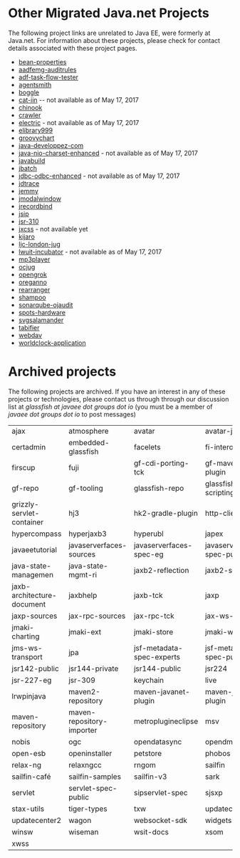 # Other Migrated Java.net Projects

The following project links are unrelated to Java EE, were formerly at Java.net. For information about these projects, please 
check for contact details associated with these project pages.

* [bean-properties](http://github.com/vprise)
* [aadfemg-auditrules](http://bitbucket.org/adfauditrules/adfauditrules)
* [adf-task-flow-tester](http://github.com/adfemg/task-flow-tester)
* [agentsmith](http://github.com/ffissore/agentsmith)
* [boggle](http://github.com/intere/boggle)
* [cat-iin](http://reggaefab.free.fr/catiin/) -- not available as of May 17, 2017
* [chinook](http://montgomerylab.stanford.edu)
* [crawler](http://crawler.torunski.com/red.htm)
* [electric](http://savannah.gnu.org/electric) - not available as of May 17, 2017
* [elibrary999](http://elibrary999.sourceforge.net)
* [groovychart](http://github.com/davetcc/groovychart)
* [java-developpez-com](http://java.developpez.com/)
* [java-nio-charset-enhanced](http://jugkoeln.de/java-nio-charset-enhanced) - not available as of May 17, 2017
* [javabuild](http://javabuild.github.io/)
* [jbatch](https://github.com/WASdev/standards.jsr352.batch-spec/wiki)
* [jdbc-odbc-enhanced](http://jugkoeln.de/JDBC-ODBC-enhanced) - not available as of May 17, 2017
* [jdtrace](http://github.com/amithur/jdtrace.git)
* [jemmy](http://hg.openjdk.java.net/code-tools/jemmy/v2/)
* [jmodalwindow](http://freedumbytes.bitbucket.io/jmodalwindow.xhtml)
* [jrecordbind](http://jrecordbind.org/)
* [jsip](http://github.com/usnistgov/jsip)
* [jsr-310](http://hgithub.com/ThreeTen/threeten)
* [jxcss](http://xrrocha.net/jxcss) - not available yet
* [kijaro](http://github.com/jodastephen/kijaro)
* [ljc-london-jug](http://community.oracle.com/docs/DOC-993612)
* [lwuit-incubator](http://github.com/lwuit-incubator) - not available as of May 17, 2017
* [mp3player](http://github.com/sonya-oracle/testing)
* [ocjug](http://www.meetup.com/Orange-County-Java-Users-Group-OCJUG/)
* [opengrok](http://github.com/OpenGrok/OpenGrok/)
* [oreganno](http://montgomerylab.stanford.edu)
* [rearranger](http://github.com/DaveKriewall/Rearranger)
* [shampoo](http://bitbucket.org/ddc_r/shampoo)
* [sonarqube-ojaudit](http://github.com/adfemg/sonarqube-ojaudit)
* [spots-hardware](http://theexperimenter.org/spot)
* [svgsalamander](http://github.com/blackears/svgSalamander/wiki)
* [tabifier](http://github.com/DaveKriewall/Tabifier)
* [webdav](http://gitlab.com/headcrashing/webdav-jaxrs)
* [worldclock-application](http://github.com/lhochet/worldclock)

# Archived projects

The following projects are archived. If you have an interest in any of these projects or technologies, please contact us through through 
our discussion list at *glassfish at javaee dot groups dot io* (you must be a member of *javaee dot groups dot io* to post messages)

|       |       |       |       |
|:------|:------|:------|:------|
|ajax|atmosphere|avatar|avatar-js|
|certadmin|embedded-glassfish|facelets|fi-interop|
|firscup|fuji|gf-cdi-porting-tck|gf-maven-plugin|
|gf-repo|gf-tooling|glassfish-repo|glassfish-scripting|
|grizzly-servlet-container|hj3|hk2-gradle-plugin|http-client|
|hypercompass|hyperjaxb3|hyperubl|japex|
|javaeetutorial|javaserverfaces-sources|javaserverfaces-spec-eg|javaserverfaces-spec-public|
|java-state-managemen|java-state-mgmt-ri|jaxb2-reflection|jaxb2-sources|
|jaxb-architecture-document|jaxbhelp|jaxb-tck|jaxp|
|jaxp-sources|jax-rpc-sources|jax-rpc-tck|jax-ws-sources|
|jmaki-charting|jmaki-ext|jmaki-store|jmaki-webtop|
|jms-ws-transport|jpa|jsf-metadata-spec-experts|jsf-metadata-spec-public|
|jsr142-public|jsr144-private|jsr144-public|jsr224|
|jsr-227-eg|jsr-309|keychain|live|
|lrwpinjava|maven2-repository|maven-javanet-plugin|maven-jaxb1-plugin|
|maven-repository|maven-repository-importer|metroplugineclipse|msv|
|nobis|ogc|opendatasync|opendmk|
|open-esb|openinstaller|petstore|phobos|
|relax-ng|relaxngcc|rngom|sailfin|
|sailfin-café|sailfin-samples|sailfin-v3|sark|
|servlet|servlet-spec-public|sipservlet-spec|sjsxp|
|stax-utils|tiger-types|txw|updatecenter|
|updatecenter2|wagon|websocket-sdk|widgets|
|winsw|wiseman|wsit-docs|xsom|
|xwss|  |
